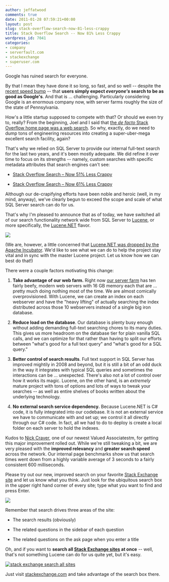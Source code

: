 ```yaml
---
author: jeffatwood
comments: true
date: 2011-01-28 07:59:21+00:00
layout: post
slug: stack-overflow-search-now-81-less-crappy
title: Stack Overflow Search -- Now 81% Less Crappy
wordpress_id: 7041
categories:
- company
- serverfault.com
- stackexchange
- superuser.com
---
```


Google has ruined search for everyone. 

By that I mean they have done it so long, so fast, and so well -- despite the [recent speed bump](http://googleblog.blogspot.com/2011/01/google-search-and-search-engine-spam.html) -- that **users simply expect _everyone's_ search to be as good as Google's**. And that is ... challenging. Particularly considering Google is an enormous company now, with server farms roughly the size of the state of Pennsylvania.

How's a little startup supposed to compete with that? Or should we even try to, really? From the beginning, Joel and I said that [the _de facto_ Stack Overflow home page was a web search](http://blog.stackoverflow.com/2010/10/search-all-stack-exchange-sites/). So why, exactly, do we need to dump tons of engineering resources into creating a super-uber-mega excellent search facility, again?

That's why we relied on SQL Server to provide our internal full-text search for the last two years, and it's been mostly adequate. We did refine it over time to focus on its strengths -- namely, custom searches with specific metadata attributes that search engines can't see:





  * [Stack Overflow Search – Now 51% Less Crappy](http://blog.stackoverflow.com/2008/10/stack-overflow-search-now-51-less-crappy/)

  * [Stack Overflow Search – Now 61% Less Crappy](http://blog.stackoverflow.com/2009/07/stack-overflow-search-now-61-less-crappy/)


Although our de-crapifying efforts have been noble and heroic (well, in my mind, anyway), we've clearly begun to exceed the scope and scale of what SQL Server search can do for us. 

That's why I'm pleased to announce that as of today, we have switched all of our search functionality network wide from SQL Server to [Lucene](http://lucene.apache.org/java/docs/index.html), or more specifically, the [Lucene.NET](http://lucene.apache.org/lucene.net/) flavor.

[![](http://blog.stackoverflow.com/wp-content/uploads/lucene-logo.png)](http://lucene.apache.org/java/docs/index.html)

(We are, however, a little concerned that [Lucene.NET was dropped by the Apache Incubator](http://search-lucene.com/m/nMTuR1pPJbq). We'd like to see what we can do to help the project stay vital and in sync with the master Lucene project. Let us know how we can best do that!)

There were a couple factors motivating this change:





  1. **Take advantage of our web farm.** Right now [our server farm](http://blog.serverfault.com/post/1432571770/) has ten fairly beefy, modern web servers with 16 GB memory each that are ... pretty much doing nothing most of the time. We are almost comically overprovisioned. With Lucene, we can create an index on each webserver and have the "heavy lifting" of actually searching the index distributed across those 10 webservers instead of a single big iron database.


  2. **Reduce load on the database**. Our database is plenty busy enough without adding demanding full-text searching chores to its many duties. This gives us more headroom on the database tier for plain vanilla SQL calls, and we can optimize for that rather than having to split our efforts between "what's good for a full text query" and "what's good for a SQL query."


  3. **Better control of search results**. Full text support in SQL Server has improved mightily in 2008 and beyond, but it is still a bit of an odd duck in the way it integrates with typical SQL queries and sometimes the interactions can be ... unexpected. There's also not a lot of control over how it works its magic. Lucene, on the other hand, is an _extremely_ mature project with tons of options and lots of ways to tweak your searches -- as well as entire shelves of books written about the underlying technology.


  4. **No external search service dependency.** Because Lucene.NET is C# code, it is fully integrated into our codebase. It is not an external service we have to communicate with and set up; we control it all directly through our C# code. In fact, all we had to do to deploy is create a local folder on each server to hold the indexes.



Kudos to [Nick Craver](http://blog.stackoverflow.com/2011/01/welcome-valued-associate-nick-craver/), one of our newest Valued Associatestm, for getting this major improvement rolled out. While we're still tweaking a bit, we are very pleased with the **improved relevancy** and **greater search speed** across the network. Our internal page benchmarks show us that search times went down from a highly variable average of 3 seconds to a fairly consistent 600 milliseconds.

Please try out our new, improved search on your favorite [Stack Exchange site](http://stackexchange.com/sites) and let us know what you think. Just look for the ubiquitous search box in the upper right hand corner of every site; type what you want to find and press Enter.

![](/blog/images/wordpress/unix-linux-search-box.png)

Remember that search drives three areas of the site:





  * The search results (obviously)

  * The related questions in the sidebar of each question

  * The related questions on the ask page when you enter a title


Oh, and if you want to **search all [Stack Exchange sites](http://stackexchange.com/sites) at once** -- well, that's not something Lucene can do for us quite yet, but it's easy.



[![stack exchange search all sites](http://blog.stackoverflow.com/wp-content/uploads/stack-exchange-all-site-search.png)](http://stackexchange.com)



Just visit [stackexchange.com](http://stackexchange.com/) and take advantage of the search box there.

